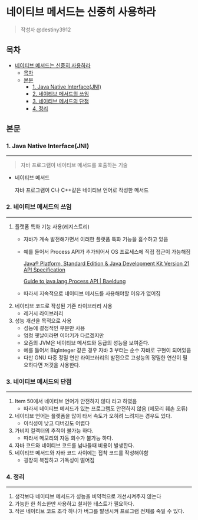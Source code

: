# 네이티브 메서드는 신중히 사용하라

> 작성자 @destiny3912

## 목차
- [네이티브 메서드는 신중히 사용하라](#네이티브-메서드는-신중히-사용하라)
  - [목차](#목차)
  - [본문](#본문)
    - [1. Java Native Interface(JNI)](#1-java-native-interfacejni)
    - [2. 네이티브 메서드의 쓰임](#2-네이티브-메서드의-쓰임)
    - [3. 네이티브 메서드의 단점](#3-네이티브-메서드의-단점)
    - [4. 정리](#4-정리)
## 본문

### 1. Java Native Interface(JNI)

---

> 자바 프로그램이 네이티브 메서드를 호출하는 기술
> 
- 네이티브 메서드
    
    자바 프로그램이 C나 C++같은 네이티브 언어로 작성한 메서드
    

### 2. 네이티브 메서드의 쓰임

---

1. 플랫폼 특화 기능 사용(레지스트리)
    - 자바가 계속 발전해가면서 이러한 플랫폼 특화 기능을 흡수하고 있음
    - 예를 들어서 Process API가 추가되어서 OS 프로세스에 직접 접근이 가능해짐
        
        [Java® Platform, Standard Edition & Java Development Kit Version 21 API Specification](https://docs.oracle.com/en/java/javase/21/docs/api/java.base/java/lang/Process.html)
        
        [Guide to java.lang.Process API | Baeldung](https://www.baeldung.com/java-process-api)
        
    - 따라서 지속적으로 네이티브 메서드를 사용해야할 이유가 없어짐
2. 네이티브 코드로 작성된 기존 라이브러리 사용
    - 레거시 라이브러리
3. 성능 개선을 목적으로 사용
    - 성능에 결정적인 부분만 사용
    - 엄청 옛날이라면 이야기가 다르겠지만
    - 요즘의 JVM은 네이티브 메서드와 동급의 성능을 보여준다.
    - 예를 들어서 BigInteger 같은 경우 자바 3 부터는 순수 자바로 구현이 되어있음
    - 다만 GNU 다중 정밀 연산 라이브러리의 발전으로 고성능의 정밀한 연산이 필요하다면 저것을 사용한다.

### 3. 네이티브 메서드의 단점

---

1. Item 50에서 네이티브 언어가 안전하지 않다 라고 하였음
    - 따라서 네이티브 메서드가 있는 프로그램도 안전하지 않음 (메모리 훼손 오류)
2. 네이티브 언어는 플렛폼을 많이 타서 속도가 오히려 느려지는 경우도 있다.
    - 이식성이 낮고 디버깅도 어렵다
3. 가비지 컬랙터의 추적이 불가능 하다.
    - 따라서 메모리의 자동 회수가 불가능 하다.
4. 자바 코드와 네이티브 코드를 넘나들때 비용이 발생한다.
5. 네이티브 메서드와 자바 코드 사이에는 접착 코드를 작성해야함
    - 굉장히 복잡하고 가독성이 떨어짐

### 4. 정리

---

1. 생각보다 네이티브 메서드가 성능을 비약적으로 개선시켜주지 않는다
2. 가능한 한 최소한만 사용하고 철저한 테스트가 필요하다.
3. 작은 네이티브 코드 조각 하나가 버그를 발생시켜 프로그램 전체를 죽일 수 있다.